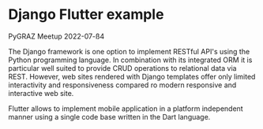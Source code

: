 # Django Flutter example

PyGRAZ Meetup 2022-07-ß4

The Django framework is one option to implement RESTful API's using the Python
programming language. In combination with its integrated ORM it is particular well suited to provide CRUD 
operations to relational data via REST. However, web sites rendered with Django
templates offer only limited interactivity and responsiveness compared ro modern 
responsive and interactive web site.

Flutter allows to implement mobile application in a platform independent manner using
a single code base written in the Dart language.
